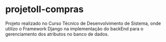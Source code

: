 # projetoII-compras
Projeto realizado no Curso Técnico de Desenvolvimento de Sistema, onde utilizo o Framework Django na implementação do backEnd para o gerenciamento dos atributos no banco de dados.
